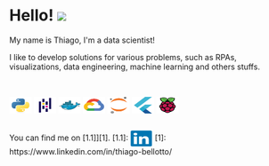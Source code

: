 # Hello! <img src="https://raw.githubusercontent.com/MartinHeinz/MartinHeinz/master/wave.gif" width="30px">

My name is Thiago, I'm a data scientist!

I like to develop solutions for various problems, such as RPAs, visualizations, data engineering, machine learning and others stuffs. 
<h2 dir="auto"></h2>
<div dir="icons"><br>
  <img align="center" alt="Thiago-python" height="30" width="40" src="https://github.com/devicons/devicon/blob/master/icons/python/python-original.svg" style="max-width:100%;">
  <img align="center" alt="Thiago-docker" height="30" width="40" src="https://github.com/devicons/devicon/blob/master/icons/pandas/pandas-original.svg" style="max-width:100%;">
  <img align="center" alt="Thiago-docker" height="30" width="40" src="https://github.com/devicons/devicon/blob/master/icons/docker/docker-original.svg" style="max-width:100%;">
  <img align="center" alt="Thiago-gcloud" height="30" width="40" src="https://github.com/devicons/devicon/blob/master/icons/googlecloud/googlecloud-original.svg" style="max-width:100%;">
  <img align="center" alt="Thiago-jupyter" height="30" width="40" src="https://github.com/devicons/devicon/blob/master/icons/jupyter/jupyter-original.svg" style="max-width:100%;">
  <img align="center" alt="Thiago-fluter" height="30" width="40" src="https://github.com/devicons/devicon/blob/master/icons/flutter/flutter-original.svg" style="max-width:100%;">
  <img align="center" alt="Thiago-raspberry" height="30" width="40" src="https://github.com/devicons/devicon/blob/master/icons/raspberrypi/raspberrypi-original.svg" style="max-width:100%;">
</div>

<h2 dir="auto"></h2>
<!-- Actual text -->
You can find me on [1.1]][1].
<!-- Icons -->
[1.1]: <img align="center" alt="Thiago-raspberry" height="30" width="40" src="https://github.com/devicons/devicon/blob/master/icons/linkedin/linkedin-original.svg" style="max-width:100%;"> 
[1]: https://www.linkedin.com/in/thiago-bellotto/
